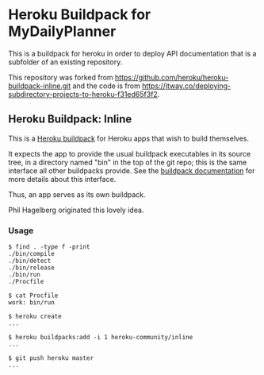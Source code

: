 # Heroku Buildpack for MyDailyPlanner
This is a buildpack for heroku in order to deploy API documentation that is a subfolder of an existing repository.

This repository was forked from https://github.com/heroku/heroku-buildpack-inline.git and the code is from https://jtway.co/deploying-subdirectory-projects-to-heroku-f31ed65f3f2.

## Heroku Buildpack: Inline

This is a [Heroku buildpack][buildpack] for Heroku apps that
wish to build themselves.

It expects the app to provide the usual buildpack executables
in its source tree, in a directory named "bin" in the top of
the git repo; this is the same interface all other buildpacks
provide. See the [buildpack documentation][buildpack] for more
details about this interface.

Thus, an app serves as its own buildpack.

Phil Hagelberg originated this lovely idea.

### Usage

    $ find . -type f -print
    ./bin/compile
    ./bin/detect
    ./bin/release
    ./bin/run
    ./Procfile

    $ cat Procfile
    work: bin/run

    $ heroku create
    ...

    $ heroku buildpacks:add -i 1 heroku-community/inline
    ...

    $ git push heroku master
    ...

[buildpack]: http://devcenter.heroku.com/articles/buildpack

